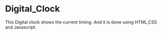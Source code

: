 # Digital_Clock
This Digital clock shows the current timing. And it is done using HTML,CSS and Javascript.

